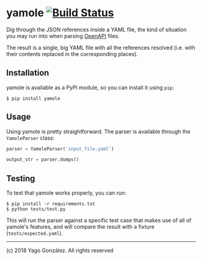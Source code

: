 # yamole [![Build Status](https://travis-ci.org/YagoGG/yamole.svg?branch=master)](https://travis-ci.org/YagoGG/yamole)

Dig through the JSON references inside a YAML file, the kind of situation
you may run into when parsing [OpenAPI](https://www.openapis.org/) files.

The result is a single, big YAML file with all the references resolved (i.e.
with their contents replaced in the corresponding places).

## Installation

yamole is available as a PyPI module, so you can install it using `pip`:

    $ pip install yamole

## Usage

Using yamole is pretty straightforward. The parser is available through the
`YamoleParser` class:

```python
parser = YamoleParser('input_file.yaml')

output_str = parser.dumps()
```

## Testing

To test that yamole works properly, you can run:

    $ pip install -r requirements.txt
    $ python tests/test.py

This will run the parser against a specific test case that makes use of all of
yamole's features, and will compare the result with a fixture
(`tests/expected.yaml`).

---

(c) 2018 Yago González. All rights reserved

